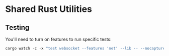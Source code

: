 # Shared Rust Utilities

## Testing

You'll need to turn on features to run specific tests:

```rust
cargo watch -c -x "test websocket --features 'net' --lib -- --nocapture"
```